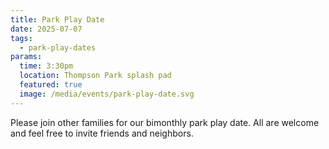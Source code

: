 ```yaml
---
title: Park Play Date
date: 2025-07-07
tags:
  - park-play-dates
params:
  time: 3:30pm
  location: Thompson Park splash pad
  featured: true
  image: /media/events/park-play-date.svg
---
```


Please join other families for our bimonthly park play date. All are welcome and feel free to invite friends and neighbors.
